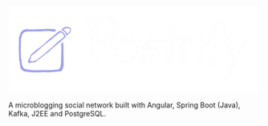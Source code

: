 ![Postrify](/docs/design/postrify_logo_dark_nobg.png)

A microblogging social network built with Angular, Spring Boot (Java), Kafka, J2EE and PostgreSQL.

